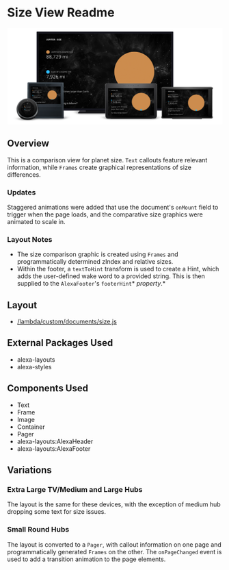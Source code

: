 # Size View Readme

<img src='images/familyphoto-size.jpg' alt='Alexa Devices Family | Size' />

## Overview

This is a comparison view for planet size. `Text` callouts feature relevant information, while `Frames` create graphical representations of size differences.

### Updates

Staggered animations were added that use the document's `onMount` field to trigger when the page loads, and the comparative size graphics were animated to scale in.

### Layout Notes

- The size comparison graphic is created using `Frames` and programmatically determined zIndex and relative sizes.
- Within the footer, a `textToHint` transform is used to create a Hint, which adds the user-defined wake word to a provided string. This is then supplied to the `AlexaFooter`'s `footerHint`\* _property_.\*

## Layout

- [/lambda/custom/documents/size.js](../lambda/custom/documents/size.js)

## External Packages Used

- alexa-layouts
- alexa-styles

## Components Used

- Text
- Frame
- Image
- Container
- Pager
- alexa-layouts:AlexaHeader
- alexa-layouts:AlexaFooter

## Variations

### **Extra Large TV/Medium and Large Hubs**

The layout is the same for these devices, with the exception of medium hub dropping some text for size issues.

### **Small Round Hubs**

The layout is converted to a `Pager`, with callout information on one page and programmatically generated `Frames` on the other. The `onPageChanged` event is used to add a transition animation to the page elements.
